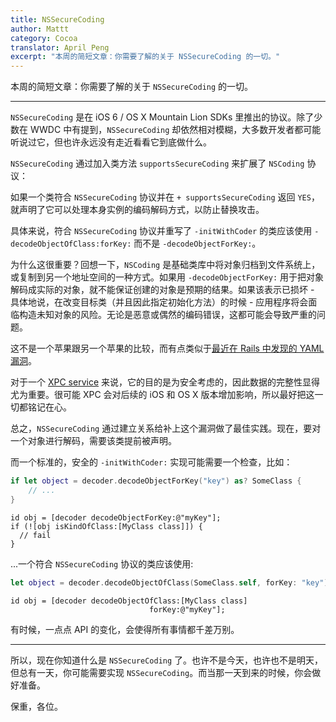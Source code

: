 ```yaml
---
title: NSSecureCoding
author: Mattt
category: Cocoa
translator: April Peng
excerpt: "本周的简短文章：你需要了解的关于 NSSecureCoding 的一切。"
---
```


本周的简短文章：你需要了解的关于 `NSSecureCoding` 的一切。

---

`NSSecureCoding` 是在 iOS 6 / OS X Mountain Lion SDKs 里推出的协议。除了少数在 WWDC 中有提到，`NSSecureCoding` 却依然相对模糊，大多数开发者都可能听说过它，但也许永远没有走近看看它到底做什么。

`NSSecureCoding` 通过加入类方法 `supportsSecureCoding` 来扩展了 `NSCoding` 协议：

如果一个类符合 `NSSecureCoding` 协议并在 `+ supportsSecureCoding` 返回 `YES`，就声明了它可以处理本身实例的编码解码方式，以防止替换攻击。

具体来说，符合 `NSSecureCoding` 协议并重写了 `-initWithCoder` 的类应该使用 `-decodeObjectOfClass:forKey:` 而不是 `-decodeObjectForKey:`。

为什么这很重要？回想一下，`NSCoding` 是基础类库中将对象归档到文件系统上，或复制到另一个地址空间的一种方式。如果用 `-decodeObjectForKey:` 用于把对象解码成实际的对象，就不能保证创建的对象是预期的结果。如果该表示已损坏 - 具体地说，在改变目标类（并且因此指定初始化方法）的时候 - 应用程序将会面临构造未知对象的风险。无论是恶意或偶然的编码错误，这都可能会导致严重的问题。

这不是一个苹果跟另一个苹果的比较，而有点类似于[最近在 Rails 中发现的 YAML 漏洞](http://tenderlovemaking.com/2013/02/06/yaml-f7u12.html)。

对于一个 [XPC service](http://developer.apple.com/library/mac/#documentation/MacOSX/Conceptual/BPSystemStartup/Chapters/CreatingXPCServices.html) 来说，它的目的是为安全考虑的，因此数据的完整性显得尤为重要。很可能 XPC 会对后续的 iOS 和 OS X 版本增加影响，所以最好把这一切都铭记在心。

总之，`NSSecureCoding` 通过建立关系给补上这个漏洞做了最佳实践。现在，要对一个对象进行解码，需要该类提前被声明。

而一个标准的，安全的 `-initWithCoder:` 实现可能需要一个检查，比如：

```swift
if let object = decoder.decodeObjectForKey("key") as? SomeClass {
    // ...
}
```

```objc
id obj = [decoder decodeObjectForKey:@"myKey"];
if (![obj isKindOfClass:[MyClass class]]) {
  // fail
}
```

...一个符合 `NSSecureCoding` 协议的类应该使用:

```swift
let object = decoder.decodeObjectOfClass(SomeClass.self, forKey: "key") as SomeClass
```

```objc
id obj = [decoder decodeObjectOfClass:[MyClass class]
                               forKey:@"myKey"];
```

有时候，一点点 API 的变化，会使得所有事情都千差万别。

---

所以，现在你知道什么是 `NSSecureCoding` 了。也许不是今天，也许也不是明天，但总有一天，你可能需要实现 `NSSecureCoding`。而当那一天到来的时候，你会做好准备。

保重，各位。
```
